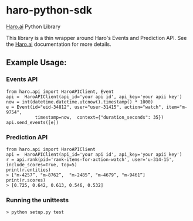 # haro-python-sdk
[Haro.ai](https://haro.ai/) Python Library

This library is a thin wrapper around Haro's Events and Prediction API.
See the [Haro.ai](https://haro.ai/) documentation for more details. 

## Example Usage:

### Events API
    from haro.api import HaroAPIClient, Event
    api =  HaroAPIClient(api_id='your api id', api_key='your apii key')
    now = int(datetime.datetime.utcnow().timestamp() * 1000)
    e = Event(id="eid-34812", user="user-31415", action="watch", item="m-9754", 
               timestamp=now,  context={"duration_seconds": 35})
    api.send_events([e])


### Prediction API

    from haro.api import HaroAPIClient
    api =  HaroAPIClient(api_id='your api id', api_key='your apii key')
    r = api.rank(pid='rank-items-for-action-watch', user='u-314-15', include_scores=True, top=5)
    print(r.entities)
    > ["m-4257”, "m-8762”,  "m-2485”, "m-4679”, "m-9461”]
    print(r.scores)
    > [0.725, 0.642, 0.613, 0.546, 0.532]
    
     
### Running the unittests
    > python setup.py test